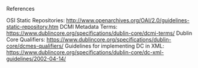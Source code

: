 References

OSI Static Repositories: http://www.openarchives.org/OAI/2.0/guidelines-static-repository.htm
DCMI Metadata Terms: https://www.dublincore.org/specifications/dublin-core/dcmi-terms/
Dublin Core Qualifiers: https://www.dublincore.org/specifications/dublin-core/dcmes-qualifiers/
Guidelines for implementing DC in XML: https://www.dublincore.org/specifications/dublin-core/dc-xml-guidelines/2002-04-14/

